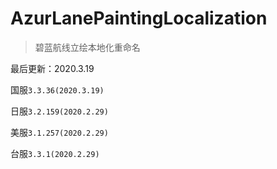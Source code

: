 # AzurLanePaintingLocalization
> 碧蓝航线立绘本地化重命名

最后更新：2020.3.19

国服`3.3.36(2020.3.19)`

日服`3.2.159(2020.2.29)`

美服`3.1.257(2020.2.29)`

台服`3.3.1(2020.2.29)`